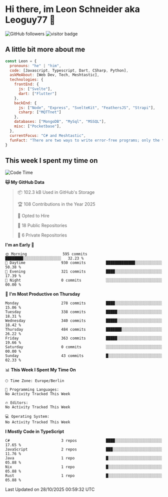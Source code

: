 # Hi there, im Leon Schneider aka Leoguy77 👋

![GitHub followers](https://img.shields.io/github/followers/leoguy77.svg?style=social&label=Followers) ![visitor badge](https://vbr.nathanchung.dev/badge?page_id=Leoguy77)

## A little bit more about me

```javascript
const Leon = {
  pronouns: "he" | "him",
  code: [Javascript, Typescript, Dart, CSharp, Python],
  askMeAbout: [Web Dev, Tech, Meshtastic],
  technologies: {
    frontEnd: {
      js: ["Svelte"],
      dart: ["Flutter"]
    },
    backEnd: {
      js: ["Node", "Express", "SvelteKit", "FeathersJS", "Strapi"],
      csharp: ["MQTTnet"]
    },
    databases: ["MongoDB", "MySql", "MSSQL"],
    misc: ["Pocketbase"],
  },
  currentFocus: "C# and Meshtastic",
  funFact: "There are two ways to write error-free programs; only the third one works"
}
```

## This week I spent my time on

<!--START_SECTION:waka-->
![Code Time](http://img.shields.io/badge/Code%20Time-640%20hrs%203%20mins-blue)

**🐱 My GitHub Data** 

> 📦 102.3 kB Used in GitHub's Storage 
 > 
> 🏆 108 Contributions in the Year 2025
 > 
> 💼 Opted to Hire
 > 
> 📜 18 Public Repositories 
 > 
> 🔑 6 Private Repositories 
 > 
**I'm an Early 🐤** 

```text
🌞 Morning                595 commits         ████████░░░░░░░░░░░░░░░░░   32.23 % 
🌆 Daytime                930 commits         █████████████░░░░░░░░░░░░   50.38 % 
🌃 Evening                321 commits         ████░░░░░░░░░░░░░░░░░░░░░   17.39 % 
🌙 Night                  0 commits           ░░░░░░░░░░░░░░░░░░░░░░░░░   00.00 % 
```
📅 **I'm Most Productive on Thursday** 

```text
Monday                   278 commits         ████░░░░░░░░░░░░░░░░░░░░░   15.06 % 
Tuesday                  338 commits         █████░░░░░░░░░░░░░░░░░░░░   18.31 % 
Wednesday                340 commits         █████░░░░░░░░░░░░░░░░░░░░   18.42 % 
Thursday                 484 commits         ███████░░░░░░░░░░░░░░░░░░   26.22 % 
Friday                   363 commits         █████░░░░░░░░░░░░░░░░░░░░   19.66 % 
Saturday                 0 commits           ░░░░░░░░░░░░░░░░░░░░░░░░░   00.00 % 
Sunday                   43 commits          █░░░░░░░░░░░░░░░░░░░░░░░░   02.33 % 
```


📊 **This Week I Spent My Time On** 

```text
🕑︎ Time Zone: Europe/Berlin

💬 Programming Languages: 
No Activity Tracked This Week

🔥 Editors: 
No Activity Tracked This Week

💻 Operating System: 
No Activity Tracked This Week
```

**I Mostly Code in TypeScript** 

```text
C#                       3 repos             ████░░░░░░░░░░░░░░░░░░░░░   17.65 % 
JavaScript               2 repos             ███░░░░░░░░░░░░░░░░░░░░░░   11.76 % 
Java                     1 repo              █░░░░░░░░░░░░░░░░░░░░░░░░   05.88 % 
Nix                      1 repo              █░░░░░░░░░░░░░░░░░░░░░░░░   05.88 % 
Rust                     1 repo              █░░░░░░░░░░░░░░░░░░░░░░░░   05.88 % 
```




 Last Updated on 28/10/2025 00:59:32 UTC
<!--END_SECTION:waka-->
